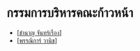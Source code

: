 # กรรมการบริหารคณะก้าวหน้า

- [[ชำนาญ จันทร์เรือง]]
- [[พรรณิการ์ วานิช]]

[//begin]: # "Autogenerated link references for markdown compatibility"
[ชำนาญ จันทร์เรือง]: persons/ชำนาญ-จันทร์เรือง "ชำนาญ จันทร์เรือง"
[พรรณิการ์ วานิช]: persons/พรรณิการ์-วานิช "พรรณิการ์ วานิช"
[//end]: # "Autogenerated link references"